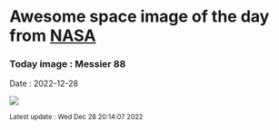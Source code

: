 
# Awesome space image of the day from [NASA](https://api.nasa.gov/)

### Today image : Messier 88
Date : 2022-12-28

![](https://apod.nasa.gov/apod/image/2212/M88_2022weebly.jpg)

<small>Latest update : Wed Dec 28 20:14:07 2022</small>
        